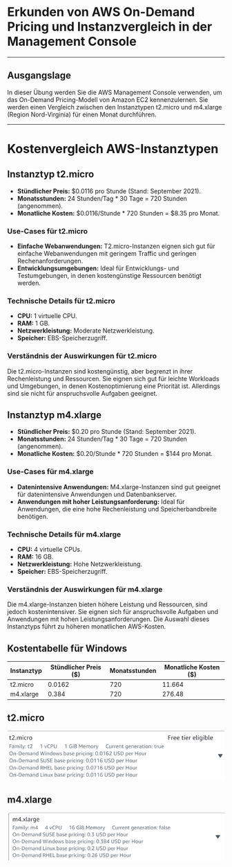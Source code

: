 # Erkunden von AWS On-Demand Pricing und Instanzvergleich in der Management Console

---

## Ausgangslage

In dieser Übung werden Sie die AWS Management Console verwenden, um das On-Demand Pricing-Modell von Amazon EC2 kennenzulernen. Sie werden einen Vergleich zwischen den Instanztypen t2.micro und m4.xlarge (Region Nord-Virginia) für einen Monat durchführen.

---

# Kostenvergleich AWS-Instanztypen

## Instanztyp t2.micro

- **Stündlicher Preis:** $0.0116 pro Stunde (Stand: September 2021).
- **Monatsstunden:** 24 Stunden/Tag * 30 Tage = 720 Stunden (angenommen).
- **Monatliche Kosten:** $0.0116/Stunde * 720 Stunden = $8.35 pro Monat.

### Use-Cases für t2.micro

- **Einfache Webanwendungen:** T2.micro-Instanzen eignen sich gut für einfache Webanwendungen mit geringem Traffic und geringen Rechenanforderungen.
- **Entwicklungsumgebungen:** Ideal für Entwicklungs- und Testumgebungen, in denen kostengünstige Ressourcen benötigt werden.

### Technische Details für t2.micro

- **CPU:** 1 virtuelle CPU.
- **RAM:** 1 GB.
- **Netzwerkleistung:** Moderate Netzwerkleistung.
- **Speicher:** EBS-Speicherzugriff.

### Verständnis der Auswirkungen für t2.micro

Die t2.micro-Instanzen sind kostengünstig, aber begrenzt in ihrer Rechenleistung und Ressourcen. Sie eignen sich gut für leichte Workloads und Umgebungen, in denen Kostenoptimierung eine Priorität ist. Allerdings sind sie nicht für anspruchsvolle Aufgaben geeignet.

## Instanztyp m4.xlarge

- **Stündlicher Preis:** $0.20 pro Stunde (Stand: September 2021).
- **Monatsstunden:** 24 Stunden/Tag * 30 Tage = 720 Stunden (angenommen).
- **Monatliche Kosten:** $0.20/Stunde * 720 Stunden = $144 pro Monat.

### Use-Cases für m4.xlarge

- **Datenintensive Anwendungen:** M4.xlarge-Instanzen sind gut geeignet für datenintensive Anwendungen und Datenbankserver.
- **Anwendungen mit hoher Leistungsanforderung:** Ideal für Anwendungen, die eine hohe Rechenleistung und Speicherbandbreite benötigen.

### Technische Details für m4.xlarge

- **CPU:** 4 virtuelle CPUs.
- **RAM:** 16 GB.
- **Netzwerkleistung:** Hohe Netzwerkleistung.
- **Speicher:** EBS-Speicherzugriff.

### Verständnis der Auswirkungen für m4.xlarge

Die m4.xlarge-Instanzen bieten höhere Leistung und Ressourcen, sind jedoch kostenintensiver. Sie eignen sich für anspruchsvolle Aufgaben und Anwendungen mit hohen Leistungsanforderungen. Die Auswahl dieses Instanztyps führt zu höheren monatlichen AWS-Kosten.

## Kostentabelle für Windows

| Instanztyp | Stündlicher Preis ($) | Monatsstunden | Monatliche Kosten ($) |
|------------|-----------------------|---------------|-----------------------|
| t2.micro   | 0.0162                | 720           | 11.664 |
| m4.xlarge  | 0.384                  | 720           | 276.48                  |


## t2.micro
![img](../images/t2.micro.png)
## m4.xlarge
![img](../images/m4x.large.png)

